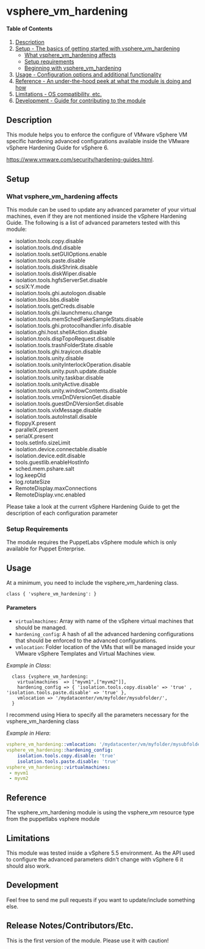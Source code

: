 # vsphere_vm_hardening

#### Table of Contents

1. [Description](#description)
1. [Setup - The basics of getting started with vsphere_vm_hardening](#setup)
    * [What vsphere_vm_hardening affects](#what-vsphere_vm_hardening-affects)
    * [Setup requirements](#setup-requirements)
    * [Beginning with vsphere_vm_hardening](#beginning-with-vsphere_vm_hardening)
1. [Usage - Configuration options and additional functionality](#usage)
1. [Reference - An under-the-hood peek at what the module is doing and how](#reference)
1. [Limitations - OS compatibility, etc.](#limitations)
1. [Development - Guide for contributing to the module](#development)

## Description

This module helps you to enforce the configure of VMware vSphere VM specific hardening advanced configurations available inside the VMware vSphere Hardening Guide for vSphere 6.

https://www.vmware.com/security/hardening-guides.html.

## Setup

### What vsphere_vm_hardening affects

This module can be used to update any advanced parameter of your virtual machines, even if they are not mentioned inside the vSphere Hardening Guide. The following is a list of advanced parameters tested with this module:

* isolation.tools.copy.disable
* isolation.tools.dnd.disable
* isolation.tools.setGUIOptions.enable
* isolation.tools.paste.disable
* isolation.tools.diskShrink.disable
* isolation.tools.diskWiper.disable
* isolation.tools.hgfsServerSet.disable
* scsiX:Y.mode
* isolation.tools.ghi.autologon.disable
* isolation.bios.bbs.disable
* isolation.tools.getCreds.disable
* isolation.tools.ghi.launchmenu.change
* isolation.tools.memSchedFakeSampleStats.disable
* isolation.tools.ghi.protocolhandler.info.disable
* isolation.ghi.host.shellAction.disable
* isolation.tools.dispTopoRequest.disable
* isolation.tools.trashFolderState.disable
* isolation.tools.ghi.trayicon.disable
* isolation.tools.unity.disable
* isolation.tools.unityInterlockOperation.disable
* isolation.tools.unity.push.update.disable
* isolation.tools.unity.taskbar.disable
* isolation.tools.unityActive.disable
* isolation.tools.unity.windowContents.disable
* isolation.tools.vmxDnDVersionGet.disable
* isolation.tools.guestDnDVersionSet.disable
* isolation.tools.vixMessage.disable
* isolation.tools.autoInstall.disable
* floppyX.present
* parallelX.present
* serialX.present
* tools.setInfo.sizeLimit
* isolation.device.connectable.disable
* isolation.device.edit.disable
* tools.guestlib.enableHostInfo
* sched.mem.pshare.salt
* log.keepOld
* log.rotateSize
* RemoteDisplay.maxConnections
* RemoteDisplay.vnc.enabled

Please take a look at the current vSphere Hardening Guide to get the description of each configuration parameter

### Setup Requirements

The module requires the PuppetLabs vSphere module which is only available for Puppet Enterprise.

## Usage

At a minimum, you need to include the vsphere_vm_hardening class.

```puppet
class { 'vsphere_vm_hardening': }
```

#### Parameters
* `virtualmachines`: Array with name of the vSphere virtual machines that should be managed.
* `hardening_config`: A hash of all the advanced hardening configurations that should be enforced to the advanced configurations.
* `vmlocation`: Folder location of the VMs that will be managed inside your VMware vSphere Templates and Virtual Machines view.

_Example in Class_:

```puppet
  class {vsphere_vm_hardening:
    virtualmachines  => ["myvm1",["myvm2"]],
    hardening_config => { 'isolation.tools.copy.disable' => 'true' , 'isolation.tools.paste.disable' => 'true' },
    vmlocation => '/mydatacenter/vm/myfolder/mysubfolder/',
  }
```
I recommend using Hiera to specify all the parameters necessary for the vsphere_vm_hardening class

_Example in Hiera_:

```yaml
vsphere_vm_hardening::vmlocation: '/mydatacenter/vm/myfolder/mysubfolder/'
vsphere_vm_hardening::hardening_config:
    isolation.tools.copy.disable: 'true'
    isolation.tools.paste.disable: 'true'
vsphere_vm_hardening::virtualmachines:
 - myvm1
 - myvm2
```

## Reference

The vsphere_vm_hardening module is using the vsphere_vm resource type from the puppetlabs vsphere module

## Limitations

This module was tested inside a vSphere 5.5 environment. As the API used to configure the advanced parameters didn't change with vSphere 6 it should also work.

## Development

Feel free to send me pull requests if you want to update/include something else.

## Release Notes/Contributors/Etc.

This is the first version of the module. Please use it with caution!
